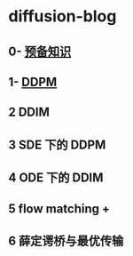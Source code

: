 # diffusion-blog
## 0- [预备知识](./Preliminaries.md)


## 1- [DDPM](./DDPM.md)


## 2 DDIM

## 3 SDE 下的 DDPM

## 4 ODE 下的 DDIM

## 5 flow matching + 

## 6 薛定谔桥与最优传输